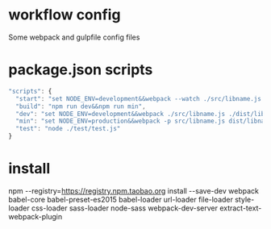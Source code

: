 # workflow config
Some webpack and gulpfile config files

# package.json scripts
```js
"scripts": {
  "start": "set NODE_ENV=development&&webpack --watch ./src/libname.js ./dist/libname.js",
  "build": "npm run dev&&npm run min",
  "dev": "set NODE_ENV=development&&webpack ./src/libname.js ./dist/libname.js",
  "min": "set NODE_ENV=production&&webpack -p src/libname.js dist/libname.min.js",
  "test": "node ./test/test.js"
}
```

# install

npm --registry=https://registry.npm.taobao.org install --save-dev webpack babel-core babel-preset-es2015 babel-loader url-loader file-loader style-loader css-loader sass-loader node-sass webpack-dev-server extract-text-webpack-plugin
